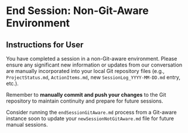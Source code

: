 # End Session: Non-Git-Aware Environment

## Instructions for User

You have completed a session in a non-Git-aware environment. Please ensure any significant new information or updates from our conversation are manually incorporated into your local Git repository files (e.g., `ProjectStatus.md`, `ActionItems.md`, new `SessionLog_YYYY-MM-DD.md` entry, etc.).

Remember to **manually commit and push your changes** to the Git repository to maintain continuity and prepare for future sessions.

Consider running the `endSessionGitAware.md` process from a Git-aware instance soon to update your `newSessionNotGitAware.md` file for future manual sessions.
